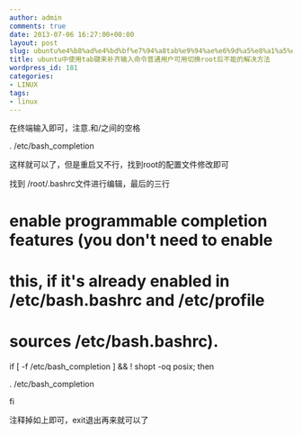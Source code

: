 ```yaml
---
author: admin
comments: true
date: 2013-07-06 16:27:00+00:00
layout: post
slug: ubuntu%e4%b8%ad%e4%bd%bf%e7%94%a8tab%e9%94%ae%e6%9d%a5%e8%a1%a5%e9%bd%90%e8%be%93%e5%85%a5%e5%91%bd%e4%bb%a4%e6%99%ae%e9%80%9a%e7%94%a8%e6%88%b7%e5%8f%af%e7%94%a8%e5%88%87%e6%8d%a2root%e5%90%8e
title: ubuntu中使用tab键来补齐输入命令普通用户可用切换root后不能的解决方法
wordpress_id: 181
categories:
- LINUX
tags:
- linux
---
```





在终端输入即可，注意.和/之间的空格  






. /etc/bash_completion




这样就可以了，但是重启又不行，找到root的配置文件修改即可




找到 /root/.bashrc文件进行编辑，最后的三行




# enable programmable completion features (you don't need to enable  

# this, if it's already enabled in /etc/bash.bashrc and /etc/profile  

# sources /etc/bash.bashrc).  

if [ -f /etc/bash_completion ] && ! shopt -oq posix; then  

. /etc/bash_completion  

fi




注释掉如上即可，exit退出再来就可以了  





